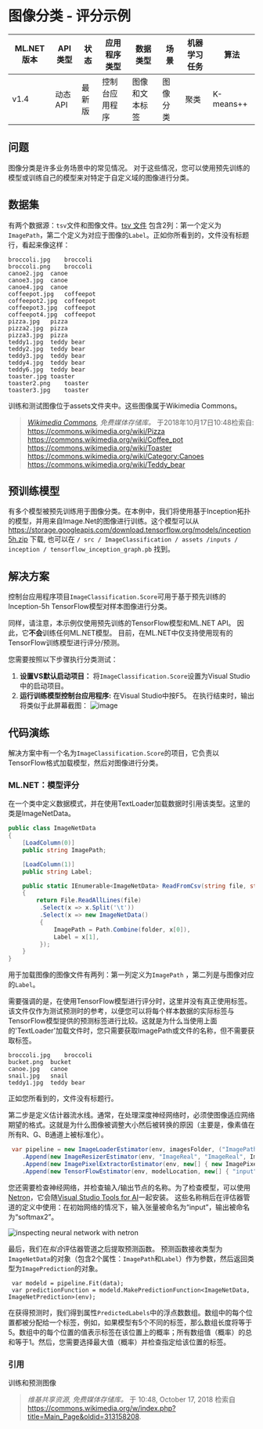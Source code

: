 # 图像分类 - 评分示例

| ML.NET 版本 | API 类型          | 状态                        | 应用程序类型    | 数据类型 | 场景            | 机器学习任务                   | 算法                  |
|----------------|-------------------|-------------------------------|-------------|-----------|---------------------|---------------------------|-----------------------------|
| v1.4           | 动态 API | 最新版 | 控制台应用程序 | 图像和文本标签 | 图像分类 | 聚类 | K-means++ |

## 问题
图像分类是许多业务场景中的常见情况。 对于这些情况，您可以使用预先训练的模型或训练自己的模型来对特定于自定义域的图像进行分类。

## 数据集
有两个数据源：`tsv`文件和图像文件。[tsv 文件](./ImageClassification/assets/inputs/images/tags.tsv) 包含2列：第一个定义为`ImagePath`，第二个定义为对应于图像的`Label`。正如你所看到的，文件没有标题行，看起来像这样：
```tsv
broccoli.jpg	broccoli
broccoli.png	broccoli
canoe2.jpg	canoe
canoe3.jpg	canoe
canoe4.jpg	canoe
coffeepot.jpg	coffeepot
coffeepot2.jpg	coffeepot
coffeepot3.jpg	coffeepot
coffeepot4.jpg	coffeepot
pizza.jpg	pizza
pizza2.jpg	pizza
pizza3.jpg	pizza
teddy1.jpg	teddy bear
teddy2.jpg	teddy bear
teddy3.jpg	teddy bear
teddy4.jpg	teddy bear
teddy6.jpg	teddy bear
toaster.jpg	toaster
toaster2.png	toaster
toaster3.jpg	toaster
```
训练和测试图像位于assets文件夹中。这些图像属于Wikimedia Commons。
> *[Wikimedia Commons](https://commons.wikimedia.org/w/index.php?title=Main_Page&oldid=313158208), 免费媒体存储库。* 于2018年10月17日10:48检索自:  
> https://commons.wikimedia.org/wiki/Pizza  
> https://commons.wikimedia.org/wiki/Coffee_pot  
> https://commons.wikimedia.org/wiki/Toaster  
> https://commons.wikimedia.org/wiki/Category:Canoes  
> https://commons.wikimedia.org/wiki/Teddy_bear  

## 预训练模型
有多个模型被预先训练用于图像分类。在本例中，我们将使用基于Inception拓扑的模型，并用来自Image.Net的图像进行训练。这个模型可以从 https://storage.googleapis.com/download.tensorflow.org/models/inception5h.zip 下载, 也可以在 `/ src / ImageClassification / assets /inputs / inception / tensorflow_inception_graph.pb` 找到。

##  解决方案
控制台应用程序项目`ImageClassification.Score`可用于基于预先训练的Inception-5h TensorFlow模型对样本图像进行分类。

同样，请注意，本示例仅使用预先训练的TensorFlow模型和ML.NET API。 因此，它**不会**训练任何ML.NET模型。 目前，在ML.NET中仅支持使用现有的TensorFlow训练模型进行评分/预测。

您需要按照以下步骤执行分类测试：

1) **设置VS默认启动项目：** 将`ImageClassification.Score`设置为Visual Studio中的启动项目。
2)  **运行训练模型控制台应用程序:** 在Visual Studio中按F5。 在执行结束时，输出将类似于此屏幕截图：
![image](./docs/images/train_console.png)


##  代码演练
解决方案中有一个名为`ImageClassification.Score`的项目，它负责以TensorFlow格式加载模型，然后对图像进行分类。

### ML.NET：模型评分
在一个类中定义数据模式，并在使用TextLoader加载数据时引用该类型。这里的类是ImageNetData。

```csharp
public class ImageNetData
{
    [LoadColumn(0)]
    public string ImagePath;

    [LoadColumn(1)]
    public string Label;

    public static IEnumerable<ImageNetData> ReadFromCsv(string file, string folder)
    {
        return File.ReadAllLines(file)
         .Select(x => x.Split('\t'))
         .Select(x => new ImageNetData()
         {
             ImagePath = Path.Combine(folder, x[0]),
             Label = x[1],
         });
    }
}
```

用于加载图像的图像文件有两列：第一列定义为`ImagePath` ，第二列是与图像对应的`Label`。

需要强调的是，在使用TensorFlow模型进行评分时，这里并没有真正使用标签。该文件仅作为测试预测时的参考，以便您可以将每个样本数据的实际标签与TensorFlow模型提供的预测标签进行比较。这就是为什么当使用上面的'TextLoader'加载文件时，您只需要获取ImagePath或文件的名称，但不需要获取标签。

```csv
broccoli.jpg	broccoli
bucket.png	bucket
canoe.jpg	canoe
snail.jpg	snail
teddy1.jpg	teddy bear
```
正如您所看到的，文件没有标题行。 

第二步是定义估计器流水线。通常，在处理深度神经网络时，必须使图像适应网络期望的格式。这就是为什么图像被调整大小然后被转换的原因（主要是，像素值在所有R、G、B通道上被标准化）。

```csharp
 var pipeline = new ImageLoaderEstimator(env, imagesFolder, ("ImagePath", "ImageReal"))
    .Append(new ImageResizerEstimator(env, "ImageReal", "ImageReal", ImageNetSettings.imageHeight, ImageNetSettings.imageWidth))
    .Append(new ImagePixelExtractorEstimator(env, new[] { new ImagePixelExtractorTransform.ColumnInfo("ImageReal", "input", interleave: ImageNetSettings.channelsLast, offset: ImageNetSettings.mean) }))
    .Append(new TensorFlowEstimator(env, modelLocation, new[] { "input" }, new[] { "softmax2" }));

```
您还需要检查神经网络，并检查输入/输出节点的名称。为了检查模型，可以使用[Netron](https://github.com/lutzroeder/netron)，它会随[Visual Studio Tools for AI](https://visualstudio.microsoft.com/downloads/ai-tools-vs/)一起安装。
这些名称稍后在评估器管道的定义中使用：在初始网络的情况下，输入张量被命名为“input”，输出被命名为“softmax2”。

![inspecting neural network with netron](./docs/images/netron.png)

最后，我们在*拟合*评估器管道之后提取预测函数。 预测函数接收类型为`ImageNetData`的对象（包含2个属性：`ImagePath`和`Label`）作为参数，然后返回类型为`ImagePrediction`的对象。

```
 var modeld = pipeline.Fit(data);
 var predictionFunction = modeld.MakePredictionFunction<ImageNetData, ImageNetPrediction>(env);
```
在获得预测时，我们得到属性`PredictedLabels`中的浮点数数组。数组中的每个位置都被分配给一个标签，例如，如果模型有5个不同的标签，那么数组长度将等于5。数组中的每个位置的值表示标签在该位置上的概率；所有数组值（概率）的总和等于1。然后，您需要选择最大值（概率）并检查指定给该位置的标签。

### 引用
训练和预测图像
> *维基共享资源, 免费媒体存储库。* 于 10:48, October 17, 2018 检索自 https://commons.wikimedia.org/w/index.php?title=Main_Page&oldid=313158208.
